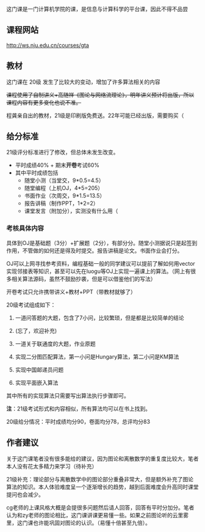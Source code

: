 这门课是一门计算机学院的课，是信息与计算科学的平台课，因此不得不品尝

## 课程网站

http://ws.nju.edu.cn/courses/gta

## 教材

这门课在 20级 发生了比较大的变动，增加了许多算法相关的内容

~~课程使用了自制讲义+高随祥《图论与网络流理论》，明年讲义预计将出版，所以课程内容有更多变化也说不准。~~

程龚亲自出的教材，21级是印刷版免费送。22年可能已经出版，需要购买（

## 给分标准

21级评分标准进行了修改，但总体未发生改变。

- 平时成绩40% + 期末**开卷**考试60%
- 其中平时成绩包括
  - 随堂小测（当堂交，9*0.5=4.5）
  - 随堂编程（上机OJ，4*5=205）
  - 书面作业（次周交，9*1.5=13.5）
  - 报告讲稿（制作PPT，1*2=2）
  - 课堂发言（附加分），实测没有什么用（

### 考核具体内容

具体到OJ是基础题（3分）+扩展题（2分），有部分分。随堂小测据说只是起签到作用，不管做的如何还是得及时提交。报告讲稿是论文。书面作业会打分。

OJ可以上网寻找参考资料，编程基础一般的同学建议可以提前了解如何用vector实现邻接表等知识，甚至可以先在luogu等OJ上实现一遍课上的算法。（网上有很多相关算法源码，虽然不鼓励抄袭，但是可以借鉴他们的写法）

开卷考试只允许携带讲义+教材+PPT（带教材就够了）

20级考试组成如下：

1. 一道问答题的大题，包含了7小问，比较繁琐，但是都是比较简单的结论

2. (忘了，欢迎补充)

3. 一道关于联通度的大题，作业原题

4. 实现二分图匹配算法，第一小问是Hungary算法，第二小问是KM算法

5. 实现中国邮递员问题

6. 实现平面嵌入算法

其中所有的实现算法只需要写出算法执行步骤即可。

**注**：21级考试形式和内容相似，所有算法均可以在书上找到。

20级给分情况：平时成绩均分90，卷面均分78，总评均分83

## 作者建议
关于这门课笔者没有很多能给的建议，因为图论和离散数学的重复度比较大，笔者本人没有花太多精力来学习（待补充）

21级补充：理论部分与离散数学中的图论部分重叠非常大，但是额外补充了图论算法的知识。本人体验难度呈一个逐渐增长的趋势，越到后面难度会升高同时课堂提问也会减少。

cg老师的上课风格大概是会提很多问题然后请人回答，回答有平时分加分。笔者认为和zy老师的图论相比，这门课讲课更易懂一些。如果之前图论听的云里雾里，这门课也许能巩固对图论的认识。（易懂十倍甚至九倍）。
